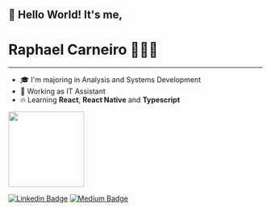 ## 👋 Hello World! It's me, 
# Raphael Carneiro 🧑🏽‍💻
---

- 🎓 I'm majoring in Analysis and Systems Development
- 🌵 Working as IT Assistant
- 🔥 Learning **React**, **React Native** and **Typescript**

<a href="https://github.com/Raphael-GC">
  <img height="150em" src="https://github-readme-stats.vercel.app/api?username=Raphael-GC&theme=gotham&show_icons=true"/>
<div>

[![Linkedin Badge](https://img.shields.io/badge/-Raphael%20GC-ffe33c?style=for-the-badge&logo=Linkedin&logoColor=9178b2&link=https://www.linkedin.com/in/raphael-gc/)](https://www.linkedin.com/in/raphael-gc/)
[![Medium Badge](https://img.shields.io/badge/-@oguivictor-ffe33c?style=for-the-badge&labelColor=ffe33c&logo=medium&logoColor=9178b2&link=https://medium.com/@raphael-gc/)](https://medium.com/@raphael-gc/) 

